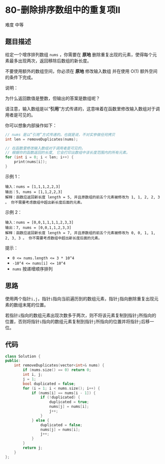 # 80-删除排序数组中的重复项II

难度 中等



## 题目描述

给定一个增序排列数组 `nums` ，你需要在 **原地** 删除重复出现的元素，使得每个元素最多出现两次，返回移除后数组的新长度。

不要使用额外的数组空间，你必须在 **原地** 修改输入数组 并在使用 O(1) 额外空间的条件下完成。

说明：

为什么返回数值是整数，但输出的答案是数组呢？

请注意，输入数组是以“**引用**”方式传递的，这意味着在函数里修改输入数组对于调用者是可见的。

你可以想象内部操作如下：

```c++
// nums 是以“引用”方式传递的。也就是说，不对实参做任何拷贝
int len = removeDuplicates(nums);

// 在函数里修改输入数组对于调用者是可见的。
// 根据你的函数返回的长度, 它会打印出数组中该长度范围内的所有元素。
for (int i = 0; i < len; i++) {
    print(nums[i]);
}
```

示例 1：

```
输入：nums = [1,1,1,2,2,3]
输出：5, nums = [1,1,2,2,3]
解释：函数应返回新长度 length = 5, 并且原数组的前五个元素被修改为 1, 1, 2, 2, 3 。 你不需要考虑数组中超出新长度后面的元素。
```

示例 2：

```
输入：nums = [0,0,1,1,1,1,2,3,3]
输出：7, nums = [0,0,1,1,2,3,3]
解释：函数应返回新长度 length = 7, 并且原数组的前五个元素被修改为 0, 0, 1, 1, 2, 3, 3 。 你不需要考虑数组中超出新长度后面的元素。
```


提示：

- `0 <= nums.length <= 3 * 10^4`
- `-10^4 <= nums[i] <= 10^4`
- `nums` 按递增顺序排列



## 思路

使用两个指针`i,j`，指针`i`指向当前遍历到的数组元素，指针`j`指向删除重复出现元素的数组末尾的位置。

若指针`i`指向的数组元素出现次数多于两次，则不将该元素复制到指针`j`所指向的位置，否则将指针`i`指向的数组元素复制到指针`j`所指向的位置并将指针`j`后移一位。



## 代码

```c++
class Solution {
public:
    int removeDuplicates(vector<int>& nums) {
        if (nums.size() == 0) return 0;
        int i, j;
        j = 1;
        bool duplicated = false;
        for (i = 1; i < nums.size(); i++) {
            if (nums[i] == nums[i - 1]) {
                if (!duplicated) {
                    duplicated = true;
                    nums[j] = nums[i];
                    j++;
                }
            } else {
                duplicated = false;
                nums[j] = nums[i];
                j++;
            }
        }
        return j;
    }
};
```

